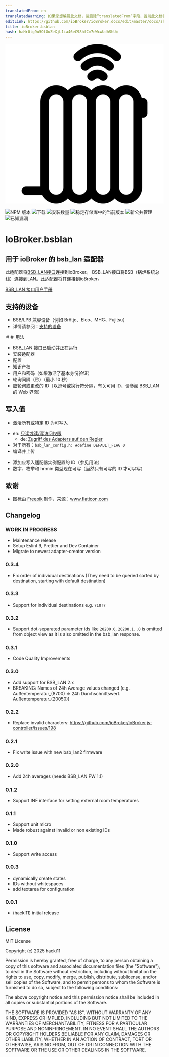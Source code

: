 ```yaml
---
translatedFrom: en
translatedWarning: 如果您想编辑此文档，请删除“translatedFrom”字段，否则此文档将再次自动翻译
editLink: https://github.com/ioBroker/ioBroker.docs/edit/master/docs/zh-cn/adapterref/iobroker.bsblan/README.md
title: ioBroker.bsblan
hash: haHr0tg9u5OtGuZeXjL1ia46eC98hfCm7eWcwUdhShU=
---
```

![标识](../../../en/adapterref/iobroker.bsblan/admin/bsblan.png)

![NPM 版本](https://img.shields.io/npm/v/iobroker.bsblan.svg)
![下载](https://img.shields.io/npm/dm/iobroker.bsblan.svg)
![安装数量](https://iobroker.live/badges/bsblan-installed.svg)
![稳定存储库中的当前版本](https://iobroker.live/badges/bsblan-stable.svg)
![新公共管理](https://nodei.co/npm/iobroker.bsblan.png?downloads=true)
![已知漏洞](https://snyk.io/test/github/hacki11/ioBroker.bsblan/badge.svg)

# IoBroker.bsblan
## 用于 ioBroker 的 bsb_lan 适配器
此适配器将[BSB_LAN接口](https://github.com/fredlcore/bsb_lan)连接到ioBroker。
BSB_LAN接口将BSB（锅炉系统总线）连接到LAN。此适配器将其连接到ioBroker。

[BSB_LAN 接口用户手册](https://docs.bsb-lan.de)

## 支持的设备
- BSB/LPB 兼容设备（例如 Brötje、Elco、MHG、Fujitsu）
- 详情请参阅：[支持的设备](https://docs.bsb-lan.de/supported_heating_systems.html)

＃＃ 用法
- BSB_LAN 接口已启动并正在运行
- 安装适配器
- 配置
- 知识产权
- 用户和密码（如果激活了基本身份验证）
- 轮询间隔（秒）（最小 10 秒）
- 应轮询或更改的 ID（以逗号或换行符分隔，有关可用 ID，请参阅 BSB_LAN 的 Web 界面）

## 写入值
- 激活所有或特定 ID 为可写入
* en: [只读或读/写访问权限](https://1coderookie.github.io/BSB-LPB-LAN_EN/chap05.html)
  * de: [Zugriff des Adapters auf den Regler](https://1coderookie.github.io/BSB-LPB-LAN/kap05.html)
* 对于所有：`bsb_lan_config.h: #define DEFAULT_FLAG 0`
* 编译并上传
- 添加应写入适配器实例配置的 ID（参见用法）
- 数字、枚举和 hr:min 类型现在可写（当然只有可写的 ID 才可以写）

## 致谢
- 图标由 [Freepik](https://www.freepik.com/home) 制作，来源：www.flaticon.com

## Changelog
<!--
    Placeholder for the next version (at the beginning of the line):
    ### **WORK IN PROGRESS**
-->

### **WORK IN PROGRESS**
* Maintenance release
* Setup Eslint 9, Prettier and Dev Container
* Migrate to newest adapter-creator version

### 0.3.4
* Fix order of individual destinations (They need to be queried sorted by destination, starting with default destination)

### 0.3.3
* Support for individual destinations e.g. `710!7`
### 0.3.2
* Support dot-separated parameter ids like `20200.0`, `20200.1`. `.0` is omitted from object view as it is also omitted in the bsb_lan response.

### 0.3.1
* Code Quality Improvements

### 0.3.0
* Add support for BSB_LAN 2.x
* BREAKING: Names of 24h Average values changed (e.g. Außentemperatur_(8700) => 24h Durchschnittswert. Außentemperatur_(20050))

### 0.2.2
* Replace invalid characters: https://github.com/ioBroker/ioBroker.js-controller/issues/198

### 0.2.1
* Fix write issue with new bsb_lan2 firmware

### 0.2.0
* Add 24h averages (needs BSB_LAN FW 1.1)

### 0.1.2
* Support INF interface for setting external room temperatures

### 0.1.1
* Support unit micro
* Made robust against invalid or non existing IDs

### 0.1.0
* Support write access

### 0.0.3
* dynamically create states
* IDs without whitespaces
* add textarea for configuration

### 0.0.1
* (hacki11) initial release

## License
MIT License

Copyright (c) 2025 hacki11

Permission is hereby granted, free of charge, to any person obtaining a copy
of this software and associated documentation files (the "Software"), to deal
in the Software without restriction, including without limitation the rights
to use, copy, modify, merge, publish, distribute, sublicense, and/or sell
copies of the Software, and to permit persons to whom the Software is
furnished to do so, subject to the following conditions:

The above copyright notice and this permission notice shall be included in all
copies or substantial portions of the Software.

THE SOFTWARE IS PROVIDED "AS IS", WITHOUT WARRANTY OF ANY KIND, EXPRESS OR
IMPLIED, INCLUDING BUT NOT LIMITED TO THE WARRANTIES OF MERCHANTABILITY,
FITNESS FOR A PARTICULAR PURPOSE AND NONINFRINGEMENT. IN NO EVENT SHALL THE
AUTHORS OR COPYRIGHT HOLDERS BE LIABLE FOR ANY CLAIM, DAMAGES OR OTHER
LIABILITY, WHETHER IN AN ACTION OF CONTRACT, TORT OR OTHERWISE, ARISING FROM,
OUT OF OR IN CONNECTION WITH THE SOFTWARE OR THE USE OR OTHER DEALINGS IN THE
SOFTWARE.